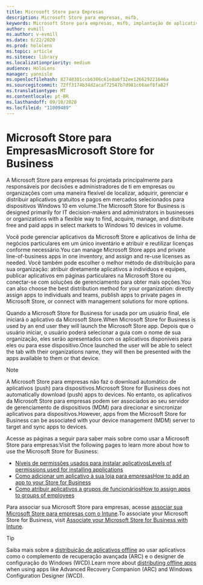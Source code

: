 ```yaml
---
title: Microsoft Store para Empresas
description: Microsoft Store para empresas, msfb,
keywords: Microsoft Store para empresas, msfb, implantação de aplicativos, loja
author: evmill
ms.author: v-evmill
ms.date: 6/22/2020
ms.prod: hololens
ms.topic: article
ms.sitesec: library
ms.localizationpriority: medium
audience: HoloLens
manager: yannisle
ms.openlocfilehash: 82748301ccb6306c61e8a6f32ee126629221646a
ms.sourcegitcommit: 72ff3174b34d2acaf72547b7d981c66aef8fa82f
ms.translationtype: MT
ms.contentlocale: pt-BR
ms.lasthandoff: 09/10/2020
ms.locfileid: "11009489"
---
```

# <span data-ttu-id="e8f09-104">Microsoft Store para Empresas</span><span class="sxs-lookup"><span data-stu-id="e8f09-104">Microsoft Store for Business</span></span>

<span data-ttu-id="e8f09-105">A Microsoft Store para empresas foi projetada principalmente para responsáveis por decisões e administradores de ti em empresas ou organizações com uma maneira flexível de localizar, adquirir, gerenciar e distribuir aplicativos gratuitos e pagos em mercados selecionados para dispositivos Windows 10 em volume.</span><span class="sxs-lookup"><span data-stu-id="e8f09-105">The Microsoft Store for Business is designed primarily for IT decision-makers and administrators in businesses or organizations with a flexible way to find, acquire, manage, and distribute free and paid apps in select markets to Windows 10 devices in volume.</span></span> 

<span data-ttu-id="e8f09-106">Você pode gerenciar aplicativos da Microsoft Store e aplicativos de linha de negócios particulares em um único inventário e atribuir e reutilizar licenças conforme necessário.</span><span class="sxs-lookup"><span data-stu-id="e8f09-106">You can manage Microsoft Store apps and private line-of-business apps in one inventory, and assign and re-use licenses as needed.</span></span> <span data-ttu-id="e8f09-107">Você também pode escolher o melhor método de distribuição para sua organização: atribuir diretamente aplicativos a indivíduos e equipes, publicar aplicativos em páginas particulares na Microsoft Store ou conectar-se com soluções de gerenciamento para obter mais opções.</span><span class="sxs-lookup"><span data-stu-id="e8f09-107">You can also choose the best distribution method for your organization: directly assign apps to individuals and teams, publish apps to private pages in Microsoft Store, or connect with management solutions for more options.</span></span>

<span data-ttu-id="e8f09-108">Quando a Microsoft Store for Business for usada por um usuário final, ele iniciará o aplicativo da Microsoft Store.</span><span class="sxs-lookup"><span data-stu-id="e8f09-108">When Microsoft Store for Business is used by an end user they will launch the Microsoft Store app.</span></span> <span data-ttu-id="e8f09-109">Depois que o usuário iniciar, o usuário poderá selecionar a guia com o nome de sua organização, eles serão apresentados com os aplicativos disponíveis para eles ou para esse dispositivo.</span><span class="sxs-lookup"><span data-stu-id="e8f09-109">Once launched the user will be able to select the tab with their organizations name, they will then be presented with the apps available to them or that device.</span></span>

> [!Note] 
> <span data-ttu-id="e8f09-110">A Microsoft Store para empresas não faz o download automático de aplicativos (push) para dispositivos.</span><span class="sxs-lookup"><span data-stu-id="e8f09-110">Microsoft Store for Business does not automatically download (push) apps to devices.</span></span> <span data-ttu-id="e8f09-111">No entanto, os aplicativos da Microsoft Store para empresas podem ser associados ao seu servidor de gerenciamento de dispositivos (MDM) para direcionar e sincronizar aplicativos para dispositivos.</span><span class="sxs-lookup"><span data-stu-id="e8f09-111">However, apps from the Microsoft Store for Business can be associated with your device management (MDM) server to target and sync apps to devices.</span></span>

<span data-ttu-id="e8f09-112">Acesse as páginas a seguir para saber mais sobre como usar a Microsoft Store para empresas:</span><span class="sxs-lookup"><span data-stu-id="e8f09-112">Visit the following pages to learn more about how to use the Microsoft Store for Business:</span></span>
* [<span data-ttu-id="e8f09-113">Níveis de permissões usados para instalar aplicativos</span><span class="sxs-lookup"><span data-stu-id="e8f09-113">Levels of permissions used for installing applications</span></span>](https://docs.microsoft.com/mem/intune/configuration/device-restrictions-windows-holographic#app-store)
* [<span data-ttu-id="e8f09-114">Como adicionar um aplicativo à sua loja para empresas</span><span class="sxs-lookup"><span data-stu-id="e8f09-114">How to add an app to your Store for Business</span></span>](https://docs.microsoft.com/mem/intune/apps/store-apps-windows)
* [<span data-ttu-id="e8f09-115">Como atribuir aplicativos a grupos de funcionários</span><span class="sxs-lookup"><span data-stu-id="e8f09-115">How to assign apps to groups of employees</span></span>](https://docs.microsoft.com/mem/intune/apps/windows-store-for-business)

<span data-ttu-id="e8f09-116">Para associar sua Microsoft Store para empresas, acesse [associar sua Microsoft Store para empresas com o Intune](https://docs.microsoft.com/mem/intune/apps/windows-store-for-business#associate-your-microsoft-store-for-business-account-with-intune).</span><span class="sxs-lookup"><span data-stu-id="e8f09-116">To associate your Microsoft Store for Business, visit [Associate your Microsoft Store for Business with Intune](https://docs.microsoft.com/mem/intune/apps/windows-store-for-business#associate-your-microsoft-store-for-business-account-with-intune).</span></span>

> [!Tip] 
> <span data-ttu-id="e8f09-117">Saiba mais sobre a [distribuição de aplicativos offline](https://docs.microsoft.com/microsoft-store/distribute-offline-apps) ao usar aplicativos como o complemento de recuperação avançada (ARC) e o designer de configuração do Windows (WCD).</span><span class="sxs-lookup"><span data-stu-id="e8f09-117">Learn more about [distributing offline apps](https://docs.microsoft.com/microsoft-store/distribute-offline-apps) when using apps like Advanced Recovery Companion (ARC) and Windows Configuration Designer (WCD).</span></span>

